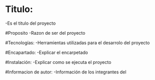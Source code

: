 # Titulo:
-Es el titulo del proyecto

#Proposito
-Razon de ser del proyecto

#Tecnologías:
-Herramientas utilizadas para el desarrolo del proyecto

#Encapartado:
-Explicar el encarpetado

#Instalación:
-Explicar como se ejecuta el proyecto

#Informacion de autor:
-Información de los integrantes del

